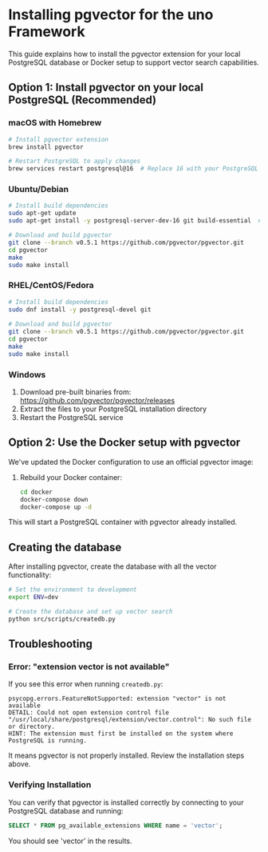 # Installing pgvector for the uno Framework

This guide explains how to install the pgvector extension for your local PostgreSQL database
or Docker setup to support vector search capabilities.

## Option 1: Install pgvector on your local PostgreSQL (Recommended)

### macOS with Homebrew

```bash
# Install pgvector extension
brew install pgvector

# Restart PostgreSQL to apply changes
brew services restart postgresql@16  # Replace 16 with your PostgreSQL version
```

### Ubuntu/Debian

```bash
# Install build dependencies
sudo apt-get update
sudo apt-get install -y postgresql-server-dev-16 git build-essential  # Replace 16 with your PostgreSQL version

# Download and build pgvector
git clone --branch v0.5.1 https://github.com/pgvector/pgvector.git
cd pgvector
make
sudo make install
```

### RHEL/CentOS/Fedora

```bash
# Install build dependencies
sudo dnf install -y postgresql-devel git
 
# Download and build pgvector
git clone --branch v0.5.1 https://github.com/pgvector/pgvector.git
cd pgvector
make
sudo make install
```

### Windows

1. Download pre-built binaries from: https://github.com/pgvector/pgvector/releases
2. Extract the files to your PostgreSQL installation directory
3. Restart the PostgreSQL service

## Option 2: Use the Docker setup with pgvector

We've updated the Docker configuration to use an official pgvector image:

1. Rebuild your Docker container:
   ```bash
   cd docker
   docker-compose down
   docker-compose up -d
   ```

This will start a PostgreSQL container with pgvector already installed.

## Creating the database

After installing pgvector, create the database with all the vector functionality:

```bash
# Set the environment to development
export ENV=dev

# Create the database and set up vector search
python src/scripts/createdb.py
```

## Troubleshooting

### Error: "extension vector is not available"

If you see this error when running `createdb.py`:

```
psycopg.errors.FeatureNotSupported: extension "vector" is not available
DETAIL: Could not open extension control file "/usr/local/share/postgresql/extension/vector.control": No such file or directory.
HINT: The extension must first be installed on the system where PostgreSQL is running.
```

It means pgvector is not properly installed. Review the installation steps above.

### Verifying Installation

You can verify that pgvector is installed correctly by connecting to your PostgreSQL database and running:

```sql
SELECT * FROM pg_available_extensions WHERE name = 'vector';
```

You should see 'vector' in the results.